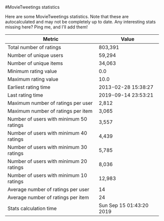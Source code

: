 #MovieTweetings statistics

Here are some MovieTweetings statistics. Note that these are autocalculated and may not be completely up to date. Any interesting stats missing here? Ping me, and I'll add them!

Metric | Value
--- | ---
Total number of ratings                 | 803,391
Number of unique users                  | 59,294
Number of unique items                  | 34,063
Minimum rating value                    | 0.0
Maximum rating value                    | 10.0
Earliest rating time                    | 2013-02-28 15:38:27
Last rating time                        | 2019-09-14 23:53:21
Maximum number of ratings per user      | 2,812
Maximum number of ratings per item      | 3,065
Number of users with minimum 50 ratings | 3,557
Number of users with minimum 40 ratings | 4,439
Number of users with minimum 30 ratings | 5,785
Number of users with minimum 20 ratings | 8,036
Number of users with minimum 10 ratings | 12,983
Average number of ratings per user      | 14
Average number of ratings per item      | 24
Stats calculation time                  | Sun Sep 15 01:43:20 2019

